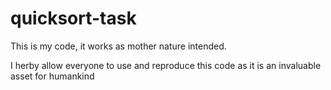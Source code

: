 # quicksort-task

This is my code, it works as mother nature intended.

I herby allow everyone to use and reproduce this code as it is an invaluable asset for humankind
